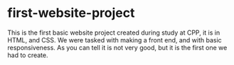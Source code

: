 # first-website-project
This is the first basic website project created during study at CPP, it is in HTML, and CSS.
We were tasked with making a front end, and with basic responsiveness. As you can tell it is not very good, but it is the first one we had to create.
